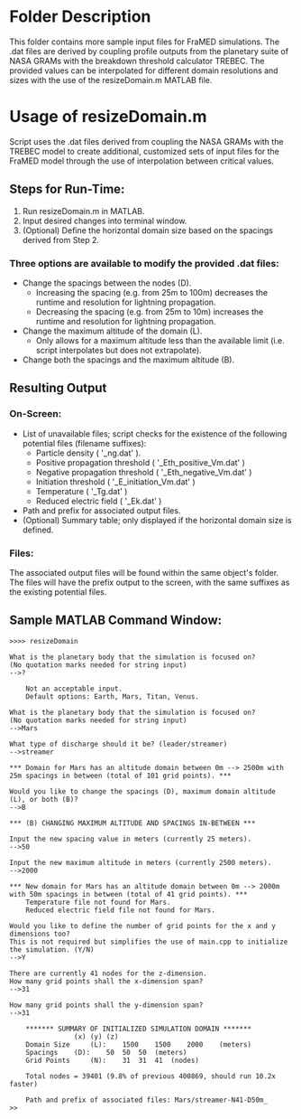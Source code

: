 # Folder Description
This folder contains more sample input files for FraMED simulations. The .dat files are derived by coupling profile outputs from the planetary suite of NASA GRAMs with the breakdown threshold calculator TREBEC. The provided values can be interpolated for different domain resolutions and sizes with the use of the resizeDomain.m MATLAB file.

# Usage of resizeDomain.m 
Script uses the .dat files derived from coupling the NASA GRAMs with the TREBEC model to create additional, customized sets of input files for the FraMED model through the use of interpolation between critical values.

## Steps for Run-Time:
1. Run resizeDomain.m in MATLAB.
2. Input desired changes into terminal window.
3. (Optional) Define the horizontal domain size based on the spacings derived from Step 2.

### Three options are available to modify the provided .dat files:
- Change the spacings between the nodes (D).
  - Increasing the spacing (e.g. from 25m to 100m) decreases the runtime and resolution for lightning propagation.
  - Decreasing the spacing (e.g. from 25m to 10m) increases the runtime and resolution for lightning propagation.
- Change the maximum altitude of the domain (L).
  - Only allows for a maximum altitude less than the available limit (i.e. script interpolates but does not extrapolate).
- Change both the spacings and the maximum altitude (B).
   
## Resulting Output
### On-Screen:
- List of unavailable files; script checks for the existence of the following potential files (filename suffixes): 
  - Particle density ( '_ng.dat' ).
  - Positive propagation threshold ( '_Eth_positive_Vm.dat' )
  - Negative propagation threshold ( '_Eth_negative_Vm.dat' )
  - Initiation threshold ( '_E_initiation_Vm.dat' )
  - Temperature ( '_Tg.dat' )
  - Reduced electric field ( '_Ek.dat' )
- Path and prefix for associated output files.
- (Optional) Summary table; only displayed if the horizontal domain size is defined.

### Files:
The associated output files will be found within the same object's folder. The files will have the prefix output to the screen, with the same suffixes as the existing potential files.

## Sample MATLAB Command Window:

````{verbatim}
>>>> resizeDomain

What is the planetary body that the simulation is focused on?
(No quotation marks needed for string input)
-->?

	Not an acceptable input.
	Default options: Earth, Mars, Titan, Venus.

What is the planetary body that the simulation is focused on?
(No quotation marks needed for string input)
-->Mars

What type of discharge should it be? (leader/streamer)
-->streamer

*** Domain for Mars has an altitude domain between 0m --> 2500m with 25m spacings in between (total of 101 grid points). ***

Would you like to change the spacings (D), maximum domain altitude (L), or both (B)?
-->B

*** (B) CHANGING MAXIMUM ALTITUDE AND SPACINGS IN-BETWEEN ***

Input the new spacing value in meters (currently 25 meters).
-->50

Input the new maximum altitude in meters (currently 2500 meters).
-->2000

*** New domain for Mars has an altitude domain between 0m --> 2000m with 50m spacings in between (total of 41 grid points). ***
	Temperature file not found for Mars.
	Reduced electric field file not found for Mars.

Would you like to define the number of grid points for the x and y dimensions too?
This is not required but simplifies the use of main.cpp to initialize the simulation. (Y/N)
-->Y

There are currently 41 nodes for the z-dimension.
How many grid points shall the x-dimension span?
-->31

How many grid points shall the y-dimension span?
-->31

	******* SUMMARY OF INITIALIZED SIMULATION DOMAIN *******
				(x)	(y)	(z)
	Domain Size 	(L):	1500	1500	2000	(meters)
	Spacings 	(D):	50	50	50	(meters)
	Grid Points 	(N):	31	31	41	(nodes)

	Total nodes = 39401	(9.8% of previous 400869, should run 10.2x faster)

	Path and prefix of associated files: Mars/streamer-N41-D50m_
>> 
````
